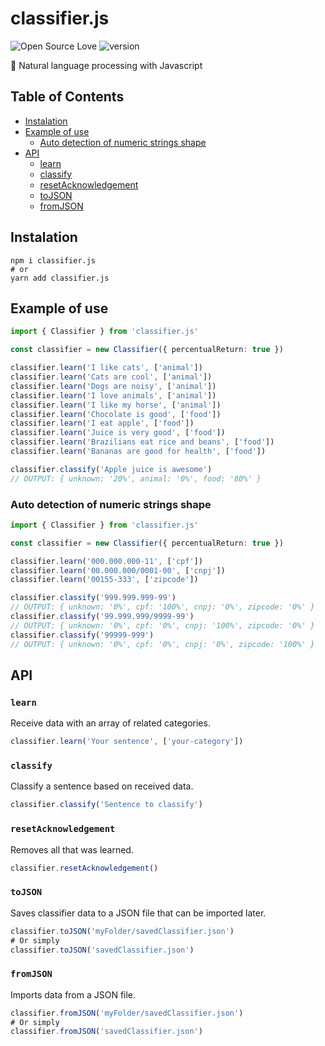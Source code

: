 # classifier.js

![Open Source Love](https://badges.frapsoft.com/os/mit/mit.svg?v=102)
![version](https://img.shields.io/badge/version-1.0.4-blue)

:robot: Natural language processing with Javascript

## Table of Contents
- [Instalation](#Instalation)
- [Example of use](#Example-of-use)
  - [Auto detection of numeric strings shape](#Auto-detection-of-numeric-strings-shape)
- [API](#API)
  - [learn](#learn)
  - [classify](#classify)
  - [resetAcknowledgement](#resetAcknowledgement)
  - [toJSON](#toJSON)
  - [fromJSON](#fromJSON)
 
## Instalation

~~~shell
npm i classifier.js
# or
yarn add classifier.js
~~~

## Example of use

~~~typescript
import { Classifier } from 'classifier.js'

const classifier = new Classifier({ percentualReturn: true })

classifier.learn('I like cats', ['animal'])
classifier.learn('Cats are cool', ['animal'])
classifier.learn('Dogs are noisy', ['animal'])
classifier.learn('I love animals', ['animal'])
classifier.learn('I like my horse', ['animal'])
classifier.learn('Chocolate is good', ['food'])
classifier.learn('I eat apple', ['food'])
classifier.learn('Juice is very good', ['food'])
classifier.learn('Brazilians eat rice and beans', ['food'])
classifier.learn('Bananas are good for health', ['food'])

classifier.classify('Apple juice is awesome')
// OUTPUT: { unknown: '20%', animal: '0%', food: '80%' }
~~~

### Auto detection of numeric strings shape

~~~typescript
import { Classifier } from 'classifier.js'

const classifier = new Classifier({ percentualReturn: true })

classifier.learn('000.000.000-11', ['cpf'])
classifier.learn('00.000.000/0001-00', ['cnpj'])
classifier.learn('00155-333', ['zipcode'])

classifier.classify('999.999.999-99')
// OUTPUT: { unknown: '0%', cpf: '100%', cnpj: '0%', zipcode: '0%' }
classifier.classify('99.999.999/9999-99')
// OUTPUT: { unknown: '0%', cpf: '0%', cnpj: '100%', zipcode: '0%' }
classifier.classify('99999-999')
// OUTPUT: { unknown: '0%', cpf: '0%', cnpj: '0%', zipcode: '100%' }
~~~

## API

### `learn`

Receive data with an array of related categories.
~~~typescript
classifier.learn('Your sentence', ['your-category'])
~~~

### `classify`

Classify a sentence based on received data. 
~~~typescript
classifier.classify('Sentence to classify')
~~~

### `resetAcknowledgement`

Removes all that was learned.
~~~typescript
classifier.resetAcknowledgement()
~~~

### `toJSON`

Saves classifier data to a JSON file that can be imported later.
~~~typescript
classifier.toJSON('myFolder/savedClassifier.json')
# Or simply
classifier.toJSON('savedClassifier.json')
~~~

### `fromJSON`

Imports data from a JSON file.
~~~typescript
classifier.fromJSON('myFolder/savedClassifier.json')
# Or simply
classifier.fromJSON('savedClassifier.json')
~~~


